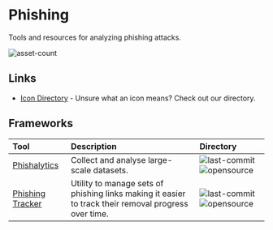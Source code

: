 # Phishing

Tools and resources for analyzing phishing attacks.

![asset-count](https://img.shields.io/badge/Tools%20%26%20Resources%20Availalbe-2-947cb0?style=for-the-badge)

## Links <!-- {docsify-ignore} -->

- [Icon Directory](../ICONS.md) - Unsure what an icon means? Check out our directory.

## Frameworks

| Tool | Description | Directory |
| :--- | :--- | :--- |
| [Phishalytics](https://github.com/sjbell/phishalytics) | Collect and analyse large-scale datasets. | ![last-commit](https://img.shields.io/github/last-commit/sjbell/phishalytics?color=947cb0&style=flat-square) ![opensource](https://raw.githubusercontent.com/InfosecHouse/InfosecHouse/main/icons/opensource.png) |
| [Phishing Tracker](https://github.com/ndejong/phishing-tracker) | Utility to manage sets of phishing links making it easier to track their removal progress over time. | ![last-commit](https://img.shields.io/github/last-commit/ndejong/phishing-tracker?color=947cb0&style=flat-square) ![opensource](https://raw.githubusercontent.com/InfosecHouse/InfosecHouse/main/icons/opensource.png) |

